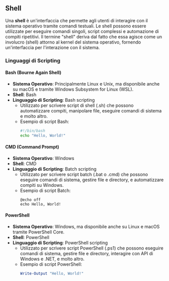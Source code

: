 ## Shell

Una **shell** è un'interfaccia che permette agli utenti di interagire con il sistema operativo tramite comandi testuali. Le shell possono essere utilizzate per eseguire comandi singoli, script complessi e automazione di compiti ripetitivi. Il termine "shell" deriva dal fatto che essa agisce come un involucro (shell) attorno al kernel del sistema operativo, fornendo un'interfaccia per l'interazione con il sistema.

### Linguaggi di Scripting

#### Bash (Bourne Again Shell)
- **Sistema Operativo**: Principalmente Linux e Unix, ma disponibile anche su macOS e tramite Windows Subsystem for Linux (WSL).
- **Shell**: Bash
- **Linguaggio di Scripting**: Bash scripting
  - Utilizzato per scrivere script di shell (.sh) che possono automatizzare compiti, manipolare file, eseguire comandi di sistema e molto altro.
  - Esempio di script Bash:
    ```bash
    #!/bin/bash
    echo "Hello, World!"
    ```

#### CMD (Command Prompt)
- **Sistema Operativo**: Windows
- **Shell**: CMD
- **Linguaggio di Scripting**: Batch scripting
  - Utilizzato per scrivere script batch (.bat o .cmd) che possono eseguire comandi di sistema, gestire file e directory, e automatizzare compiti su Windows.
  - Esempio di script Batch:
    ```batch
    @echo off
    echo Hello, World!
    ```

#### PowerShell
- **Sistema Operativo**: Windows, ma disponibile anche su Linux e macOS tramite PowerShell Core.
- **Shell**: PowerShell
- **Linguaggio di Scripting**: PowerShell scripting
  - Utilizzato per scrivere script PowerShell (.ps1) che possono eseguire comandi di sistema, gestire file e directory, interagire con API di Windows e .NET, e molto altro.
  - Esempio di script PowerShell:
    ```powershell
    Write-Output "Hello, World!"
    ```
